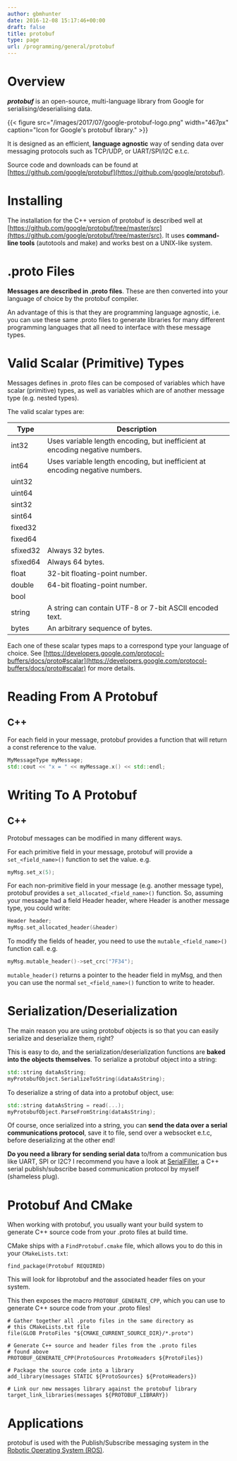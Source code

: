 ```yaml
---
author: gbmhunter
date: 2016-12-08 15:17:46+00:00
draft: false
title: protobuf
type: page
url: /programming/general/protobuf
---
```


# Overview

_**protobuf**_ is an open-source, multi-language library from Google for serialising/deserialising data.

{{< figure src="/images/2017/07/google-protobuf-logo.png" width="467px" caption="Icon for Google's protobuf library."  >}}

It is designed as an efficient, **language agnostic** way of sending data over messaging protocols such as TCP/UDP, or UART/SPI/I2C e.t.c.

Source code and downloads can be found at [https://github.com/google/protobuf](https://github.com/google/protobuf).

# Installing

The installation for the C++ version of protobuf is described well at [https://github.com/google/protobuf/tree/master/src](https://github.com/google/protobuf/tree/master/src). It uses **command-line tools** (autotools and make) and works best on a UNIX-like system.


# .proto Files

**Messages are described in .proto files**. These are then converted into your language of choice by the protobuf compiler.

An advantage of this is that they are programming language agnostic, i.e. you can use these same .proto files to generate libraries for many different programming languages that all need to interface with these message types.

# Valid Scalar (Primitive) Types

Messages defines in .proto files can be composed of variables which have scalar (primitive) types, as well as variables which are of another message type (e.g. nested types).

The valid scalar types are:

<table>
    <thead>
        <tr>
            <th>Type</th>
            <th>Description</th>
        </tr>
    </thead>
<tbody >
<tr >

<td >int32
</td>

<td >Uses variable length encoding, but inefficient at encoding negative numbers.
</td>
</tr>
<tr >

<td >int64
</td>

<td >Uses variable length encoding, but inefficient at encoding negative numbers.
</td>
</tr>
<tr >

<td >uint32
</td>

<td >
</td>
</tr>
<tr >

<td >uint64
</td>

<td >
</td>
</tr>
<tr >

<td >sint32
</td>

<td >
</td>
</tr>
<tr >

<td >sint64
</td>

<td >
</td>
</tr>
<tr >

<td >fixed32
</td>

<td >
</td>
</tr>
<tr >

<td >fixed64
</td>

<td >
</td>
</tr>
<tr >

<td >sfixed32
</td>

<td > Always 32 bytes.
</td>
</tr>
<tr >

<td >sfixed64
</td>

<td > Always 64 bytes.
</td>
</tr>
<tr >

<td >float
</td>

<td >32-bit floating-point number.
</td>
</tr>
<tr >

<td >double
</td>

<td >64-bit floating-point number.
</td>
</tr>
<tr >

<td >bool
</td>

<td >
</td>
</tr>
<tr >

<td >string
</td>

<td > A string can contain UTF-8 or 7-bit ASCII encoded text.
</td>
</tr>
<tr >

<td >bytes
</td>

<td > An arbitrary sequence of bytes.
</td>
</tr>
</tbody>
</table>

Each one of these scalar types maps to a correspond type your language of choice. See [https://developers.google.com/protocol-buffers/docs/proto#scalar](https://developers.google.com/protocol-buffers/docs/proto#scalar) for more details.

# Reading From A Protobuf

## C++

For each field in your message, protobuf provides a function that will return a const reference to the value.

```c++
MyMessageType myMessage;
std::cout << "x = " << myMessage.x() << std::endl;
```

# Writing To A Protobuf

## C++

Protobuf messages can be modified in many different ways.

For each primitive field in your message, protobuf will provide a `set_<field_name>()` function to set the value. e.g.

```c++    
myMsg.set_x(5);
```

For each non-primitive field in your message (e.g. another message type), protobuf provides a `set_allocated_<field_name>()` function. So, assuming your message had a field Header header, where Header is another message type, you could write:

```c++    
Header header;
myMsg.set_allocated_header(&header)
```

To modify the fields of header, you need to use the `mutable_<field_name>()` function call. e.g.

```c++    
myMsg.mutable_header()->set_crc("7F34");
```

`mutable_header()` returns a pointer to the header field in myMsg, and then you can use the normal `set_<field_name>()` function to write to header.

# Serialization/Deserialization

The main reason you are using protobuf objects is so that you can easily serialize and deserialize them, right?

This is easy to do, and the serialization/deserialization functions are **baked into the objects themselves**. To serialize a protobuf object into a string:

```c++    
std::string dataAsString;
myProtobufObject.SerializeToString(&dataAsString);
```

To deserialize a string of data into a protobuf object, use:

```c++    
std::string dataAsString = read(...);
myProtobufObject.ParseFromString(dataAsString);
```

Of course, once serialized into a string, you can **send the data over a serial communications protocol**, save it to file, send over a websocket e.t.c, before deserializing at the other end!

**Do you need a library for sending serial data** to/from a communication bus like UART, SPI or I2C? I recommend you have a look at [SerialFiller](https://github.com/mbedded-ninja/SerialFiller), a C++ serial publish/subscribe based communication protocol by myself (shameless plug).

# Protobuf And CMake

When working with protobuf, you usually want your build system to generate C++ source code from your .proto files at build time.

CMake ships with a `FindProtobuf.cmake` file, which allows you to do this in your `CMakeLists.txt`:

```    
find_package(Protobuf REQUIRED)
```

This will look for libprotobuf and the associated header files on your system.

This then exposes the macro `PROTOBUF_GENERATE_CPP`, which you can use to generate C++ source code from your .proto files!

```    
# Gather together all .proto files in the same directory as
# this CMakeLists.txt file
file(GLOB ProtoFiles "${CMAKE_CURRENT_SOURCE_DIR}/*.proto")

# Generate C++ source and header files from the .proto files
# found above
PROTOBUF_GENERATE_CPP(ProtoSources ProtoHeaders ${ProtoFiles})

# Package the source code into a library
add_library(messages STATIC ${ProtoSources} ${ProtoHeaders})

# Link our new messages library against the protobuf library
target_link_libraries(messages ${PROTOBUF_LIBRARY})
```

# Applications

protobuf is used with the Publish/Subscribe messaging system in the [Robotic Operating System (ROS)](http://www.ros.org/).
